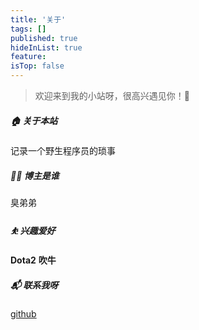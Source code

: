 ```yaml
---
title: '关于'
tags: []
published: true
hideInList: true
feature: 
isTop: false
---
```

> 欢迎来到我的小站呀，很高兴遇见你！🤝

##### 🏠 关于本站
记录一个野生程序员的琐事
##### 👨‍💻 博主是谁
臭弟弟
##### ⛹ 兴趣爱好
**Dota2** **吹牛**
##### 📬 联系我呀
[github](https://github.com/zouhangwithsweet)